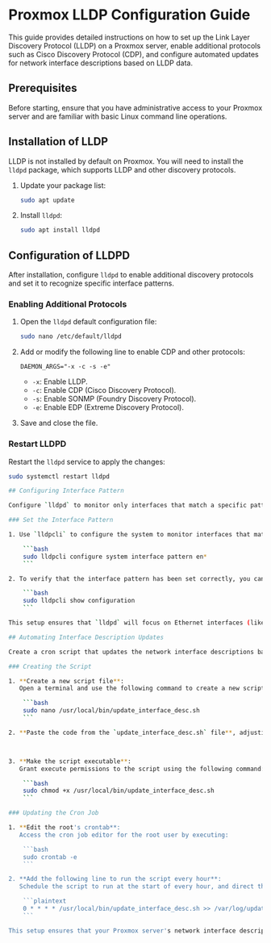 # Proxmox LLDP Configuration Guide

This guide provides detailed instructions on how to set up the Link Layer Discovery Protocol (LLDP) on a Proxmox server, enable additional protocols such as Cisco Discovery Protocol (CDP), and configure automated updates for network interface descriptions based on LLDP data.

## Prerequisites

Before starting, ensure that you have administrative access to your Proxmox server and are familiar with basic Linux command line operations.

## Installation of LLDP

LLDP is not installed by default on Proxmox. You will need to install the `lldpd` package, which supports LLDP and other discovery protocols.

1. Update your package list:

    ```bash
    sudo apt update
    ```

2. Install `lldpd`:

    ```bash
    sudo apt install lldpd
    ```

## Configuration of LLDPD

After installation, configure `lldpd` to enable additional discovery protocols and set it to recognize specific interface patterns.

### Enabling Additional Protocols

1. Open the `lldpd` default configuration file:

    ```bash
    sudo nano /etc/default/lldpd
    ```

2. Add or modify the following line to enable CDP and other protocols:

    ```plaintext
    DAEMON_ARGS="-x -c -s -e"
    ```

    - `-x`: Enable LLDP.
    - `-c`: Enable CDP (Cisco Discovery Protocol).
    - `-s`: Enable SONMP (Foundry Discovery Protocol).
    - `-e`: Enable EDP (Extreme Discovery Protocol).

3. Save and close the file.

### Restart LLDPD

Restart the `lldpd` service to apply the changes:

```bash
sudo systemctl restart lldpd

## Configuring Interface Pattern

Configure `lldpd` to monitor only interfaces that match a specific pattern, such as `en*` for Ethernet interfaces. This is especially useful in environments with multiple interface types where you want to target a specific subset.

### Set the Interface Pattern

1. Use `lldpcli` to configure the system to monitor interfaces that match the `en*` pattern. This command tells `lldpd` to apply its configuration only to interfaces whose names start with `en`.

    ```bash
    sudo lldpcli configure system interface pattern en*
    ```

2. To verify that the interface pattern has been set correctly, you can display the current configuration of `lldpd`:

    ```bash
    sudo lldpcli show configuration
    ```

This setup ensures that `lldpd` will focus on Ethernet interfaces (like `eno0`, `ens2f1`, etc.), which are typically used in server environments, and will ignore other types of interfaces that do not match the specified pattern.

## Automating Interface Description Updates

Create a cron script that updates the network interface descriptions based on LLDP information.

### Creating the Script

1. **Create a new script file**:
   Open a terminal and use the following command to create a new script file:

    ```bash
    sudo nano /usr/local/bin/update_interface_desc.sh
    ```

2. **Paste the code from the `update_interface_desc.sh` file**, adjusting paths and commands as necessary. Here is a basic example of what the script might include:



3. **Make the script executable**:
   Grant execute permissions to the script using the following command:

    ```bash
    sudo chmod +x /usr/local/bin/update_interface_desc.sh
    ```

### Updating the Cron Job

1. **Edit the root's crontab**:
   Access the cron job editor for the root user by executing:

    ```bash
    sudo crontab -e
    ```

2. **Add the following line to run the script every hour**:
   Schedule the script to run at the start of every hour, and direct the output to a log file for later review:

    ```plaintext
    0 * * * * /usr/local/bin/update_interface_desc.sh >> /var/log/update_interface_desc.log 2>&1
    ```

This setup ensures that your Proxmox server's network interface descriptions are regularly updated based on the latest LLDP data, enhancing network management and documentation.
